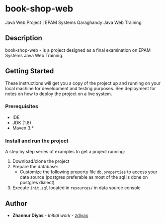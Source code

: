 # book-shop-web

Java Web Project | EPAM Systems Qaraghandy Java Web Training

## Description

book-shop-web - is a project designed as a final examination on EPAM Systems Java Web Training. 

## Getting Started

These instructions will get you a copy of the project up and running on your local machine for development and testing purposes. See deployment for notes on how to deploy the project on a live system.

### Prerequisites

* IDE
* JDK (1.8)
* Maven 3.*

### Install and run the project

A step by step series of examples to get a project running:

1. Download/clone the project
2. Prepare the database:
    * Customize the following property file `db.properties` to access your data source
    (postgres preferable as most of the sql is done on postgres dialect)
3. Execute `init.sql` located in `resources/` in data source console


## Author

* **Zhannur Diyas** - *Initial work* - [zdiyax](https://github.com/zdiyax)
